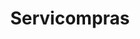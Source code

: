 ---
title: "Servicompras"
url: /ciudad-autonoma-de-buenos-aires/servicompras-avenida-juan-bautista-justo/
shop: comodidad
---